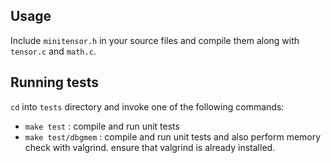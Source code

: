 ## Usage

Include `minitensor.h` in your source files and compile them along with `tensor.c` and `math.c`.

## Running tests

`cd` into `tests` directory and invoke one of the following commands:

- `make test` : compile and run unit tests
- `make test/dbgmem` : compile and run unit tests and also perform memory check with valgrind.
  ensure that valgrind is already installed.